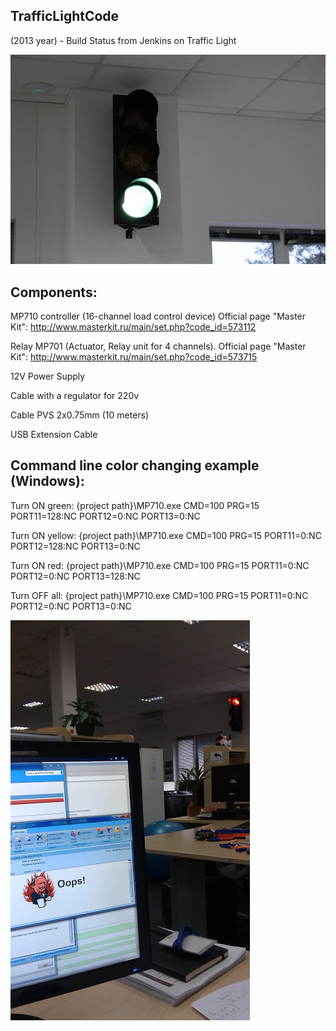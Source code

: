 ## TrafficLightCode
(2013 year) - Build Status from Jenkins on Traffic Light

![Alt text](/img/IMG_2866.JPG?raw=true "TL1")

## Components:

MP710 controller (16-channel load control device) 
Official page "Master Kit": http://www.masterkit.ru/main/set.php?code_id=573112

Relay MP701 (Actuator, Relay unit for 4 channels). 
Official page "Master Kit": http://www.masterkit.ru/main/set.php?code_id=573715

12V Power Supply

Cable with a regulator for 220v

Cable PVS 2х0.75mm (10 meters)

USB Extension Cable

## Command line color changing example (Windows):


Turn ON green:
{project path}\MP710.exe CMD=100 PRG=15 PORT11=128:NC PORT12=0:NC PORT13=0:NC

Turn ON yellow:
{project path}\MP710.exe CMD=100 PRG=15 PORT11=0:NC PORT12=128:NC PORT13=0:NC

Turn ON red:
{project path}\MP710.exe CMD=100 PRG=15 PORT11=0:NC PORT12=0:NC PORT13=128:NC

Turn OFF all:
{project path}\MP710.exe CMD=100 PRG=15 PORT11=0:NC PORT12=0:NC PORT13=0:NC

![Alt text](/img/IMAG5268.jpg?raw=true "TL2")

